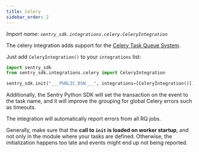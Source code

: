 ```yaml
---
title: Celery
sidebar_order: 2
---
```

<!-- WIZARD -->
*Import name: `sentry_sdk.integrations.celery.CeleryIntegration`*

The celery integration adds support for the [Celery Task Queue System](http://www.celeryproject.org/).

Just add ``CeleryIntegration()`` to your ``integrations`` list:

```python
import sentry_sdk
from sentry_sdk.integrations.celery import CeleryIntegration

sentry_sdk.init("___PUBLIC_DSN___", integrations=[CeleryIntegration()])
```

Additionally, the Sentry Python SDK will set the transaction on the event to the task name, and it will improve the grouping for global Celery errors such as timeouts.
<!-- ENDWIZARD -->

The integration will automatically report errors from all RQ jobs.

Generally, make sure that the **call to `init` is loaded on worker startup**, and not only in the module where your tasks are defined. Otherwise, the initialization happens too late and events might end up not being reported.
